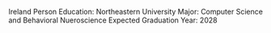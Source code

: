 Ireland Person 
Education:
Northeastern University 
Major: Computer Science and Behavioral Nueroscience
Expected Graduation Year: 2028
